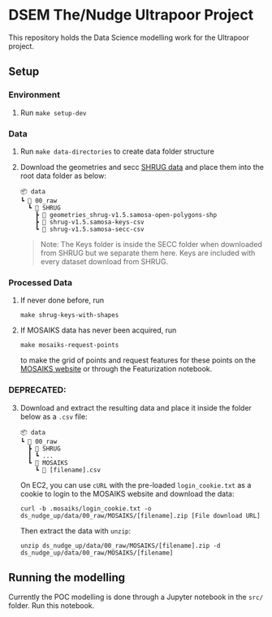 # DSEM The/Nudge Ultrapoor Project

This repository holds the Data Science modelling work for the Ultrapoor project.

## Setup

### Environment

1. Run `make setup-dev`

### Data

1. Run `make data-directories` to create data folder structure

2. Download the geometries and secc [SHRUG data](https://www.devdatalab.org/shrug_download/shrug_select) and place them into the root data folder as below:

    ```console
    📦 data
    ┗ 📂 00_raw
      ┗ 📂 SHRUG
        ┣ 📂 geometries_shrug-v1.5.samosa-open-polygons-shp
        ┣ 📂 shrug-v1.5.samosa-keys-csv
        ┗ 📂 shrug-v1.5.samosa-secc-csv
    ```

    > Note: The Keys folder is inside the SECC folder when downloaded from SHRUG but we separate them here. Keys are included with every dataset download from SHRUG.

### Processed Data

1. If never done before, run

    ```console
    make shrug-keys-with-shapes
    ```

2. If MOSAIKS data has never been acquired, run

    ```console
    make mosaiks-request-points
    ```

    to make the grid of points and request features for these points on the [MOSAIKS website](https://siml.berkeley.edu/portal/file_query/) or through the Featurization notebook.

### DEPRECATED:
3. Download and extract the resulting data and place it inside the folder below as a `.csv` file:

    ```console
    📦 data
    ┗ 📂 00_raw
      ┣ 📂 SHRUG
      ┃ ┗ ...
      ┗ 📂 MOSAIKS
        ┗ 📜 [filename].csv
    ```

    On EC2, you can use `cURL` with the pre-loaded `login_cookie.txt` as a cookie to login to the MOSAIKS website and download the data:

    ```console
    curl -b .mosaiks/login_cookie.txt -o ds_nudge_up/data/00_raw/MOSAIKS/[filename].zip [File download URL]
    ```

    Then extract the data with `unzip`:

    ```console
    unzip ds_nudge_up/data/00_raw/MOSAIKS/[filename].zip -d ds_nudge_up/data/00_raw/MOSAIKS/[filename]
    ```

## Running the modelling

Currently the POC modelling is done through a Jupyter notebook in the `src/` folder. Run this notebook.
